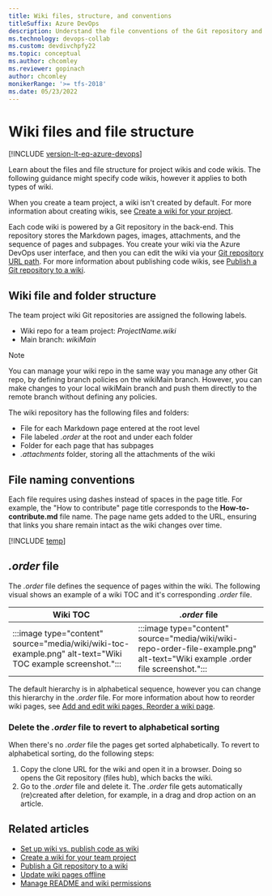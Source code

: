 ```yaml
---
title: Wiki files, structure, and conventions
titleSuffix: Azure DevOps 
description: Understand the file conventions of the Git repository and project wikis in Azure DevOps.
ms.technology: devops-collab
ms.custom: devdivchpfy22
ms.topic: conceptual 
ms.author: chcomley
ms.reviewer: gopinach
author: chcomley
monikerRange: '>= tfs-2018'
ms.date: 05/23/2022  
---
```


# Wiki files and file structure

[!INCLUDE [version-lt-eq-azure-devops](../../includes/version-lt-eq-azure-devops.md)] 

Learn about the files and file structure for project wikis and code wikis. The following guidance might specify code wikis, however it applies to both types of wiki.

When you create a team project, a wiki isn't created by default. For more information about creating wikis, see [Create a wiki for your project](wiki-create-repo.md).

Each code wiki is powered by a Git repository in the back-end. This repository stores the Markdown pages, images, attachments, and the sequence of pages and subpages. You create your wiki via the Azure DevOps user interface, and then you can edit the wiki via your [Git repository URL path](wiki-create-repo.md#how-can-i-go-to-the-git-repository). For more information about publishing code wikis, see [Publish a Git repository to a wiki](publish-repo-to-wiki.md).

## Wiki file and folder structure

The team project wiki Git repositories are assigned the following labels.

- Wiki repo for a team project: *ProjectName.wiki*
- Main branch: *wikiMain*

> [!NOTE]  
> You can manage your wiki repo in the same way you manage any other Git repo, by defining branch policies on the wikiMain branch. However, you can make changes to your local wikiMain branch and push them directly to the remote branch without defining any policies.

The wiki repository has the following files and folders:

- File for each Markdown page entered at the root level
- File labeled *.order* at the root and under each folder  
- Folder for each page that has subpages  
- *.attachments* folder, storing all the attachments of the wiki  

## File naming conventions

Each file requires using dashes instead of spaces in the page title. For example, the "How to contribute" page title corresponds to the **How-to-contribute.md** file name. The page name gets added to the URL, ensuring that links you share remain intact as the wiki changes over time.

[!INCLUDE [temp](./includes/wiki-naming-conventions.md)]

## *.order* file

The *.order* file defines the sequence of pages within the wiki. The following visual shows an example of a wiki TOC and it's corresponding *.order* file.

| **Wiki TOC**     | ***.order* file**                                                                  |
|-------------------------------------------------------------------------------------------------------------|---------------------------------------------------------------------------------------------------------------------------------|
| :::image type="content" source="media/wiki/wiki-toc-example.png" alt-text="Wiki TOC example screenshot."::: | :::image type="content" source="media/wiki/wiki-repo-order-file-example.png" alt-text="Wiki example .order file screenshot."::: |

The default hierarchy is in alphabetical sequence, however you can change this hierarchy in the *.order* file. For more information about how to reorder wiki pages, see [Add and edit wiki pages, Reorder a wiki page](add-edit-wiki.md#reorder-a-wiki-page).

### Delete the *.order* file to revert to alphabetical sorting

When there's no *.order* file the pages get sorted alphabetically. To revert to alphabetical sorting, do the following steps:

1. Copy the clone URL for the wiki and open it in a browser.
   Doing so opens the Git repository (files hub), which backs the wiki.
2. Go to the *.order* file and delete it.
   The *.order* file gets automatically (re)created after deletion, for example, in a drag and drop action on an article.

## Related articles

- [Set up wiki vs. publish code as wiki](provisioned-vs-published-wiki.md)
- [Create a wiki for your team project](wiki-create-repo.md)
- [Publish a Git repository to a wiki](publish-repo-to-wiki.md)
- [Update wiki pages offline](wiki-update-offline.md)
- [Manage README and wiki permissions](manage-readme-wiki-permissions.md)
